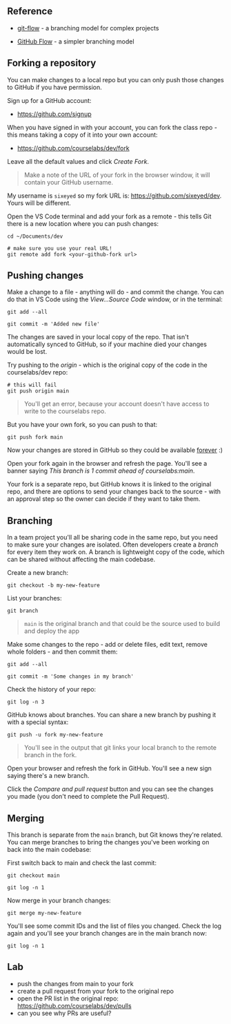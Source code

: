

## Reference

- [git-flow](https://nvie.com/posts/a-successful-git-branching-model/) - a branching model for complex  projects

- [GitHub Flow](https://guides.github.com/introduction/flow/https://guides.github.com/introduction/flow/) - a simpler branching model

## Forking a repository

You can make changes to a local repo but you can only push those changes to GitHub if you have permission.

Sign up for a GitHub account: 

- https://github.com/signup

When you have signed in with your account, you can fork the class repo - this means taking a copy of it into your own account:

- https://github.com/courselabs/dev/fork

Leave all the default values and click _Create Fork_.

> Make a note of the URL of your fork in the browser window, it will contain your GitHub username. 

My username is `sixeyed` so my fork URL is: https://github.com/sixeyed/dev. Yours will be different.

Open the VS Code terminal and add your fork as a remote - this tells Git there is a new location where you can push changes:

```
cd ~/Documents/dev

# make sure you use your real URL!
git remote add fork <your-github-fork url>
```

## Pushing changes

Make a change to a file - anything will do - and commit the change. You can do that in VS Code using the _View...Source Code_ window, or in the terminal:

```
git add --all

git commit -m 'Added new file'
```

The changes are saved in your local copy of the repo. That isn't automatically synced to GitHub, so if your machine died your changes would be lost.

Try pushing to the _origin_ - which is the original copy of the code in the courselabs/dev repo:

```
# this will fail
git push origin main
```

> You'll get an error, because your account doesn't have access to write to the courselabs repo.

But you have your own fork, so you can push to that:

```
git push fork main
```

Now your changes are stored in GitHub so they could be available [forever](https://archiveprogram.github.com/arctic-vault/) :)

Open your fork again in the browser and refresh the page. You'll see a banner saying _This branch is 1 commit ahead of courselabs:main_.

Your fork is a separate repo, but GitHub knows it is linked to the original repo, and there are options to send your changes back to the source - with an approval step so the owner can decide if they want to take them.

## Branching

In a team project you'll all be sharing code in the same repo, but you need to make sure your changes are isolated. Often developers create a _branch_ for every item they work on. A branch is lightweight copy of the code, which can be shared without affecting the main codebase.

Create a new branch:

```
git checkout -b my-new-feature
```

List your branches:

```
git branch
```

> `main` is the original branch and that could be the source used to build and deploy the app

Make some changes to the repo - add or delete files, edit text, remove whole folders - and then commit them:

```
git add --all

git commit -m 'Some changes in my branch'
```

Check the history of your repo:

```
git log -n 3
```

GitHub knows about branches. You can share a new branch by pushing it with a special syntax:

```
git push -u fork my-new-feature
```

> You'll see in the output that git links your local branch to the remote branch in the fork.

Open your browser and refresh the fork in GitHub. You'll see a new sign saying there's a new branch.

Click the _Compare and pull request_ button and you can see the changes you made (you don't need to complete the Pull Request).

## Merging

This branch is separate from the `main` branch, but Git knows they're related. You can merge branches to bring the changes you've been working on back into the main codebase:

First switch back to main and check the last commit:

```
git checkout main

git log -n 1
```

Now merge in your branch changes:

```
git merge my-new-feature
```

You'll see some commit IDs and the list of files you changed. Check the log again and you'll see your branch changes are in the main branch now:

```
git log -n 1
```


## Lab

- push the changes from main to your fork
- create a pull request from your fork to the original repo
- open the PR list in the original repo: https://github.com/courselabs/dev/pulls
- can you see why PRs are useful?